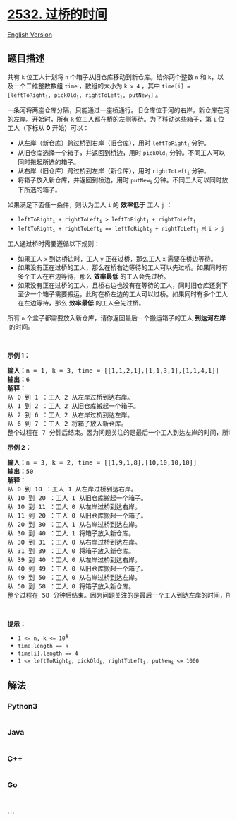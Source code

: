# [2532. 过桥的时间](https://leetcode.cn/problems/time-to-cross-a-bridge)

[English Version](/solution/2500-2599/2532.Time%20to%20Cross%20a%20Bridge/README_EN.md)

## 题目描述

<!-- 这里写题目描述 -->

<p>共有 <code>k</code> 位工人计划将 <code>n</code> 个箱子从旧仓库移动到新仓库。给你两个整数 <code>n</code> 和 <code>k</code>，以及一个二维整数数组 <code>time</code> ，数组的大小为 <code>k x 4</code> ，其中 <code>time[i] = [leftToRight<sub>i</sub>, pickOld<sub>i</sub>, rightToLeft<sub>i</sub>, putNew<sub>i</sub>]</code> 。</p>

<p>一条河将两座仓库分隔，只能通过一座桥通行。旧仓库位于河的右岸，新仓库在河的左岸。开始时，所有 <code>k</code> 位工人都在桥的左侧等待。为了移动这些箱子，第 <code>i</code> 位工人（下标从 <strong>0</strong> 开始）可以：</p>

<ul>
	<li>从左岸（新仓库）跨过桥到右岸（旧仓库），用时 <code>leftToRight<sub>i</sub></code> 分钟。</li>
	<li>从旧仓库选择一个箱子，并返回到桥边，用时 <code>pickOld<sub>i</sub></code> 分钟。不同工人可以同时搬起所选的箱子。</li>
	<li>从右岸（旧仓库）跨过桥到左岸（新仓库），用时 <code>rightToLeft<sub>i</sub></code> 分钟。</li>
	<li>将箱子放入新仓库，并返回到桥边，用时 <code>putNew<sub>i</sub></code> 分钟。不同工人可以同时放下所选的箱子。</li>
</ul>

<p>如果满足下面任一条件，则认为工人 <code>i</code> 的 <strong>效率低于</strong> 工人 <code>j</code> ：</p>

<ul>
	<li><code>leftToRight<sub>i</sub> + rightToLeft<sub>i</sub> &gt; leftToRight<sub>j</sub> + rightToLeft<sub>j</sub></code></li>
	<li><code>leftToRight<sub>i</sub> + rightToLeft<sub>i</sub> == leftToRight<sub>j</sub> + rightToLeft<sub>j</sub></code> 且 <code>i &gt; j</code></li>
</ul>

<p>工人通过桥时需要遵循以下规则：</p>

<ul>
	<li>如果工人 <code>x</code> 到达桥边时，工人 <code>y</code> 正在过桥，那么工人 <code>x</code> 需要在桥边等待。</li>
	<li>如果没有正在过桥的工人，那么在桥右边等待的工人可以先过桥。如果同时有多个工人在右边等待，那么 <strong>效率最低</strong> 的工人会先过桥。</li>
	<li>如果没有正在过桥的工人，且桥右边也没有在等待的工人，同时旧仓库还剩下至少一个箱子需要搬运，此时在桥左边的工人可以过桥。如果同时有多个工人在左边等待，那么 <strong>效率最低</strong> 的工人会先过桥。</li>
</ul>

<p>所有 <code>n</code> 个盒子都需要放入新仓库，<span class="text-only" data-eleid="8" style="white-space: pre;">请你返回最后一个搬运箱子的工人 </span><strong><span class="text-only" data-eleid="9" style="white-space: pre;">到达河左岸</span></strong><span class="text-only" data-eleid="10" style="white-space: pre;"> 的时间。</span></p>

<p>&nbsp;</p>

<p><strong class="example">示例 1：</strong></p>

<pre>
<strong>输入：</strong>n = 1, k = 3, time = [[1,1,2,1],[1,1,3,1],[1,1,4,1]]
<strong>输出：</strong>6
<strong>解释：</strong>
从 0 到 1 ：工人 2 从左岸过桥到达右岸。
从 1 到 2 ：工人 2 从旧仓库搬起一个箱子。
从 2 到 6 ：工人 2 从右岸过桥到达左岸。
从 6 到 7 ：工人 2 将箱子放入新仓库。
整个过程在 7 分钟后结束。因为问题关注的是最后一个工人到达左岸的时间，所以返回 6 。
</pre>

<p><strong class="example">示例 2：</strong></p>

<pre>
<strong>输入：</strong>n = 3, k = 2, time = [[1,9,1,8],[10,10,10,10]]
<strong>输出：</strong>50
<strong>解释：</strong>
从 0 到 10 ：工人 1 从左岸过桥到达右岸。
从 10 到 20 ：工人 1 从旧仓库搬起一个箱子。
从 10 到 11 ：工人 0 从左岸过桥到达右岸。
从 11 到 20 ：工人 0 从旧仓库搬起一个箱子。
从 20 到 30 ：工人 1 从右岸过桥到达左岸。
从 30 到 40 ：工人 1 将箱子放入新仓库。
从 30 到 31 ：工人 0 从右岸过桥到达左岸。
从 31 到 39 ：工人 0 将箱子放入新仓库。
从 39 到 40 ：工人 0 从左岸过桥到达右岸。
从 40 到 49 ：工人 0 从旧仓库搬起一个箱子。
从 49 到 50 ：工人 0 从右岸过桥到达左岸。
从 50 到 58 ：工人 0 将箱子放入新仓库。
整个过程在 58 分钟后结束。因为问题关注的是最后一个工人到达左岸的时间，所以返回 50 。
</pre>

<p>&nbsp;</p>

<p><strong>提示：</strong></p>

<ul>
	<li><code>1 &lt;= n, k &lt;= 10<sup>4</sup></code></li>
	<li><code>time.length == k</code></li>
	<li><code>time[i].length == 4</code></li>
	<li><code>1 &lt;= leftToRight<sub>i</sub>, pickOld<sub>i</sub>, rightToLeft<sub>i</sub>, putNew<sub>i</sub> &lt;= 1000</code></li>
</ul>

## 解法

<!-- 这里可写通用的实现逻辑 -->

<!-- tabs:start -->

### **Python3**

<!-- 这里可写当前语言的特殊实现逻辑 -->

```python

```

### **Java**

<!-- 这里可写当前语言的特殊实现逻辑 -->

```java

```

### **C++**

```cpp

```

### **Go**

```go

```

### **...**

```

```

<!-- tabs:end -->
